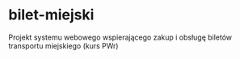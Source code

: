 # bilet-miejski
Projekt systemu webowego wspierającego zakup i obsługę biletów transportu miejskiego (kurs PWr)
